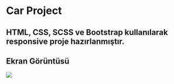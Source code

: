 <h1>Car Project</h1>

<h2>HTML, CSS, SCSS ve Bootstrap kullanılarak responsive proje hazırlanmıştır.</h2>

<h2>Ekran Görüntüsü</h2>

![](nissan.gif)
